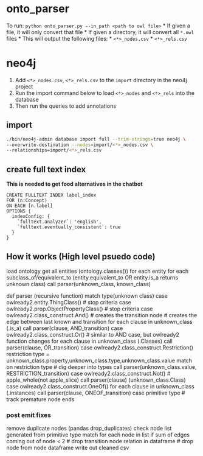 # onto_parser
To run: `python onto_parser.py --in_path <path to owl file>`
    * If given a file, it will only convert that file
    * If given a directory, it will convert all `*.owl` files
    * This will output the following files:
        * `<*>_nodes.csv`
        * `<*>_rels.csv`

# neo4j
1. Add `<*>_nodes.csv`, `<*>_rels.csv` to the `import` directory in the neo4j project
2. Run the import command below to load `<*>_nodes` and `<*>_rels` into the database
3. Then run the queries to add annotations

## import
```bash
./bin/neo4j-admin database import full --trim-strings=true neo4j \
--overwrite-destination --nodes=import/<*>_nodes.csv \
--relationships=import/<*>_rels.csv
```

## create full text index
**This is needed to get food alternatives in the chatbot**
```
CREATE FULLTEXT INDEX label_index
FOR (n:Concept)
ON EACH [n.label]
OPTIONS {
  indexConfig: {
    `fulltext.analyzer`: 'english',
    `fulltext.eventually_consistent`: true
  }
}
```

## How it works (High level psuedo code)
load ontology
get all entities (ontology.classes())
for each entity
    for each subclass_of/equivalent_to (entity.equivalent_to OR entity.is_a returns unknown class)
        call parser(unknown_class, known_class)

def parser (recursive function)
    match type(unknown class)
        case owlready2.entity.ThingClass()
            # stop criteria
        case owlready2.prop.ObjectPropertyClass()
            # stop criteria
        case owlready2.class_construct.And()
            # creates the transition node
            # creates the edge between last known and transition<AND>
            for each clause in unknown_class<AND> (.is_a)
                call parser(clause, AND_transition)
        case owlready2.class_construct.Or()
            # similar to AND case, but owlready2 function changes
            for each clause in unknown_class<OR> (.Classes)
                call parser(clause, OR_transition)
        case owlready2.class_construct.Restriction()
            restriction type = unknown_class<Restriction>.property,unknown_class<Restriction>.type,unknown_class<Restriction>.value
            match on restriction type
            # dig deeper into types
            call parser(unknown_class<Restriction>.value, RESTRICTION_transition)
        case owlready2.class_construct.Not()
            # apple_whole(not apple_slice)
            call parser(clause) (unknown_class.Class)
        case owlready2.class_construct.OneOf()
            for each clause in unknown_class<OneOf> (.instances)
                call parser(clause, ONEOF_transition)
        case primitive type
            # track premature node ends

### post emit fixes
remove duplicate nodes (pandas drop_duplicates)
check node list generated from primitive type match
    for each node in list
        if sum of edges coming out of node < 2
            # drop transition node relation in dataframe
            # drop node from node dataframe
write out cleaned csv